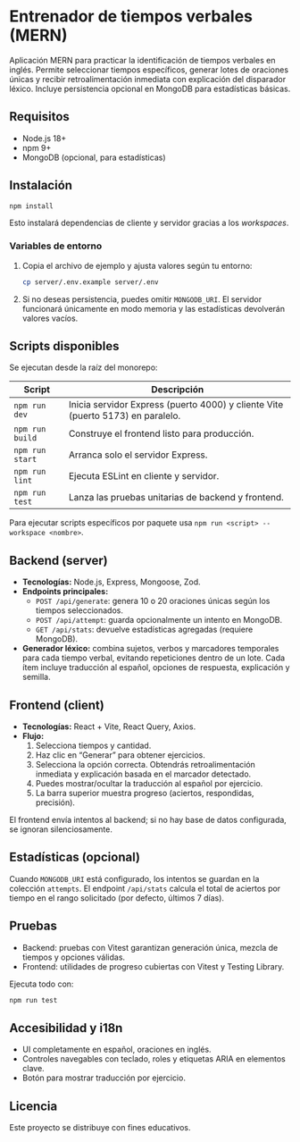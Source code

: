 # Entrenador de tiempos verbales (MERN)

Aplicación MERN para practicar la identificación de tiempos verbales en inglés. Permite seleccionar tiempos específicos, generar lotes de oraciones únicas y recibir retroalimentación inmediata con explicación del disparador léxico. Incluye persistencia opcional en MongoDB para estadísticas básicas.

## Requisitos

- Node.js 18+
- npm 9+
- MongoDB (opcional, para estadísticas)

## Instalación

```bash
npm install
```

Esto instalará dependencias de cliente y servidor gracias a los *workspaces*.

### Variables de entorno

1. Copia el archivo de ejemplo y ajusta valores según tu entorno:

   ```bash
   cp server/.env.example server/.env
   ```

2. Si no deseas persistencia, puedes omitir `MONGODB_URI`. El servidor funcionará únicamente en modo memoria y las estadísticas devolverán valores vacíos.

## Scripts disponibles

Se ejecutan desde la raíz del monorepo:

| Script          | Descripción                                                                 |
| --------------- | --------------------------------------------------------------------------- |
| `npm run dev`   | Inicia servidor Express (puerto 4000) y cliente Vite (puerto 5173) en paralelo. |
| `npm run build` | Construye el frontend listo para producción.                                |
| `npm run start` | Arranca solo el servidor Express.                                           |
| `npm run lint`  | Ejecuta ESLint en cliente y servidor.                                       |
| `npm run test`  | Lanza las pruebas unitarias de backend y frontend.                          |

Para ejecutar scripts específicos por paquete usa `npm run <script> --workspace <nombre>`.

## Backend (server)

- **Tecnologías:** Node.js, Express, Mongoose, Zod.
- **Endpoints principales:**
  - `POST /api/generate`: genera 10 o 20 oraciones únicas según los tiempos seleccionados.
  - `POST /api/attempt`: guarda opcionalmente un intento en MongoDB.
  - `GET /api/stats`: devuelve estadísticas agregadas (requiere MongoDB).
- **Generador léxico:** combina sujetos, verbos y marcadores temporales para cada tiempo verbal, evitando repeticiones dentro de un lote. Cada ítem incluye traducción al español, opciones de respuesta, explicación y semilla.

## Frontend (client)

- **Tecnologías:** React + Vite, React Query, Axios.
- **Flujo:**
  1. Selecciona tiempos y cantidad.
  2. Haz clic en “Generar” para obtener ejercicios.
  3. Selecciona la opción correcta. Obtendrás retroalimentación inmediata y explicación basada en el marcador detectado.
  4. Puedes mostrar/ocultar la traducción al español por ejercicio.
  5. La barra superior muestra progreso (aciertos, respondidas, precisión).

El frontend envía intentos al backend; si no hay base de datos configurada, se ignoran silenciosamente.

## Estadísticas (opcional)

Cuando `MONGODB_URI` está configurado, los intentos se guardan en la colección `attempts`. El endpoint `/api/stats` calcula el total de aciertos por tiempo en el rango solicitado (por defecto, últimos 7 días).

## Pruebas

- Backend: pruebas con Vitest garantizan generación única, mezcla de tiempos y opciones válidas.
- Frontend: utilidades de progreso cubiertas con Vitest y Testing Library.

Ejecuta todo con:

```bash
npm run test
```

## Accesibilidad y i18n

- UI completamente en español, oraciones en inglés.
- Controles navegables con teclado, roles y etiquetas ARIA en elementos clave.
- Botón para mostrar traducción por ejercicio.

## Licencia

Este proyecto se distribuye con fines educativos.
